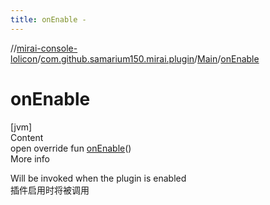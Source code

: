 ```yaml
---
title: onEnable -
---
```

//[mirai-console-lolicon](../../../index.md)/[com.github.samarium150.mirai.plugin](../index.md)/[Main](index.md)/[onEnable](on-enable.md)



# onEnable  
[jvm]  
Content  
open override fun [onEnable](on-enable.md)()  
More info  


Will be invoked when the plugin is enabled <br> 插件启用时将被调用

  



